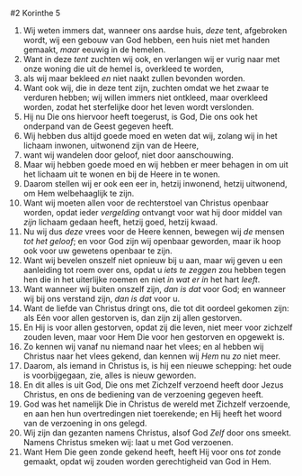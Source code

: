 #2 Korinthe 5
1. Wij weten immers dat, wanneer ons aardse huis, *deze* tent, afgebroken wordt, wij een gebouw van God hebben, een huis niet met handen gemaakt, *maar* eeuwig in de hemelen.
2. Want in deze *tent* zuchten wij ook, en verlangen wij er vurig naar met onze woning die uit de hemel is, overkleed te worden,
3. als wij maar bekleed *en* niet naakt zullen bevonden worden.
4. Want ook wij, die in deze tent zijn, zuchten omdat we het zwaar te verduren hebben; wij willen immers niet ontkleed, maar overkleed worden, zodat het sterfelijke door het leven wordt verslonden.
5. Hij nu Die ons hiervoor heeft toegerust, is God, Die ons ook het onderpand van de Geest gegeven heeft.
6. Wij hebben dus altijd goede moed en weten dat wij, zolang wij in het lichaam inwonen, uitwonend zijn van de Heere,
7. want wij wandelen door geloof, niet door aanschouwing.
8. Maar wij hebben goede moed en wij hebben er meer behagen in om uit het lichaam uit te wonen en bij de Heere in te wonen.
9. Daarom stellen wij er ook een eer in, hetzij inwonend, hetzij uitwonend, om Hem welbehaaglijk te zijn.
10. Want wij moeten allen voor de rechterstoel van Christus openbaar worden, opdat ieder *vergelding* ontvangt voor wat hij door middel van *zijn* lichaam gedaan heeft, hetzij goed, hetzij kwaad.
11. Nu wij dus *deze* vrees voor de Heere kennen, bewegen wij *de* mensen *tot het geloof*; en voor God zijn wij openbaar geworden, maar ik hoop ook voor uw gewetens openbaar te zijn.
12. Want wij bevelen onszelf niet opnieuw bij u aan, maar wij geven u een aanleiding tot roem over ons, opdat u *iets te zeggen* zou hebben tegen hen die in het uiterlijke roemen en niet *in wat er in* het hart *leeft*.
13. Want wanneer wij buiten onszelf zijn, *dan is dat* voor God; en wanneer wij bij ons verstand zijn, *dan is dat* voor u.
14. Want de liefde van Christus dringt ons, die tot dit oordeel gekomen zijn: als Eén voor allen gestorven is, dan zijn zij allen gestorven.
15. En Hij is voor allen gestorven, opdat zij die leven, niet meer voor zichzelf zouden leven, maar voor Hem Die voor hen gestorven en opgewekt is.
16. Zo kennen wij vanaf nu niemand naar het vlees; en al hebben wij Christus naar het vlees gekend, dan kennen wij *Hem* nu *zo* niet meer.
17. Daarom, als iemand in Christus is, is hij een nieuwe schepping: het oude is voorbijgegaan, zie, alles is nieuw geworden.
18. En dit alles is uit God, Die ons met Zichzelf verzoend heeft door Jezus Christus, en ons de bediening van de verzoening gegeven heeft.
19. God was het namelijk Die in Christus de wereld met Zichzelf verzoende, en aan hen hun overtredingen niet toerekende; en Hij heeft het woord van de verzoening in ons gelegd.
20. Wij zijn dan gezanten namens Christus, alsof God *Zelf* door ons smeekt. Namens Christus smeken wij: laat u met God verzoenen.
21. Want Hem Die geen zonde gekend heeft, heeft Hij voor ons *tot* zonde gemaakt, opdat wij zouden worden gerechtigheid van God in Hem.
